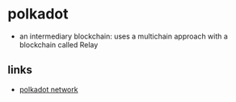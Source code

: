 # polkadot

- an intermediary blockchain: uses a multichain approach with a blockchain called Relay

## links

- [polkadot network](https://polkadot.network/technology/)
